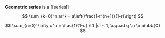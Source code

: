 **Geometric series** is a [[series]]

$$
\sum_{k=0}^n ar^k = a\left(\frac{1-r^{n+1}}{1-r}\right)
$$

$$
\sum_{n=0}^\infty q^n = \frac{1}{1-q} \iff |q| < 1, \qquad q \in \mathbb{C}
$$
